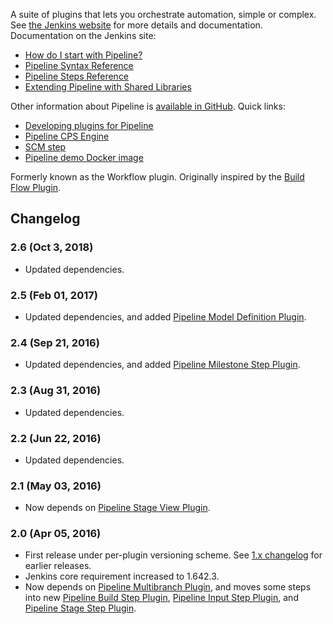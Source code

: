 A suite of plugins that lets you orchestrate automation, simple or
complex. See [the Jenkins
website](https://jenkins.io/doc/book/pipeline/) for more details and
documentation.  
Documentation on the Jenkins site:

-   [How do I start with
    Pipeline?](https://jenkins.io/doc/pipeline/tour/hello-world/)
-   [Pipeline Syntax
    Reference](https://jenkins.io/doc/book/pipeline/syntax/)
-   [Pipeline Steps Reference](https://jenkins.io/doc/pipeline/steps)
-   [Extending Pipeline with Shared
    Libraries](https://jenkins.io/doc/book/pipeline/shared-libraries/)

Other information about Pipeline is [available in
GitHub](https://github.com/jenkinsci/pipeline-plugin). Quick links:

-   [Developing plugins for
    Pipeline](https://github.com/jenkinsci/pipeline-plugin/blob/master/DEVGUIDE.md)
-   [Pipeline CPS
    Engine](https://github.com/jenkinsci/workflow-cps-plugin)
-   [SCM
    step](https://github.com/jenkinsci/workflow-scm-step-plugin/blob/master/README.md)
-   [Pipeline demo Docker
    image](https://github.com/jenkinsci/workflow-aggregator-plugin/blob/master/demo/README.md)

Formerly known as the Workflow plugin. Originally inspired by the [Build
Flow Plugin](http://localhost:8085/display/JENKINS/Build+Flow+Plugin).

## Changelog

### 2.6 (Oct 3, 2018)

-   Updated dependencies.

### 2.5 (Feb 01, 2017)

-   Updated dependencies, and added [Pipeline Model Definition
    Plugin](http://localhost:8085/display/JENKINS/Pipeline+Model+Definition+Plugin).

### 2.4 (Sep 21, 2016)

-   Updated dependencies, and added [Pipeline Milestone Step
    Plugin](http://localhost:8085/display/JENKINS/Pipeline+Milestone+Step+Plugin).

### 2.3 (Aug 31, 2016)

-   Updated dependencies.

### 2.2 (Jun 22, 2016)

-   Updated dependencies.

### 2.1 (May 03, 2016)

-   Now depends on [Pipeline Stage View
    Plugin](http://localhost:8085/display/JENKINS/Pipeline+Stage+View+Plugin).

### 2.0 (Apr 05, 2016)

-   First release under per-plugin versioning scheme. See [1.x
    changelog](https://github.com/jenkinsci/pipeline-plugin/blob/82e7defa37c05c5f004f1ba01c93df61ea7868a5/CHANGES.md)
    for earlier releases.
-   Jenkins core requirement increased to 1.642.3.
-   Now depends on [Pipeline Multibranch
    Plugin](http://localhost:8085/display/JENKINS/Pipeline+Multibranch+Plugin),
    and moves some steps into new [Pipeline Build Step
    Plugin](http://localhost:8085/display/JENKINS/Pipeline+Build+Step+Plugin),
    [Pipeline Input Step
    Plugin](http://localhost:8085/display/JENKINS/Pipeline+Input+Step+Plugin),
    and [Pipeline Stage Step
    Plugin](http://localhost:8085/display/JENKINS/Pipeline+Stage+Step+Plugin).

